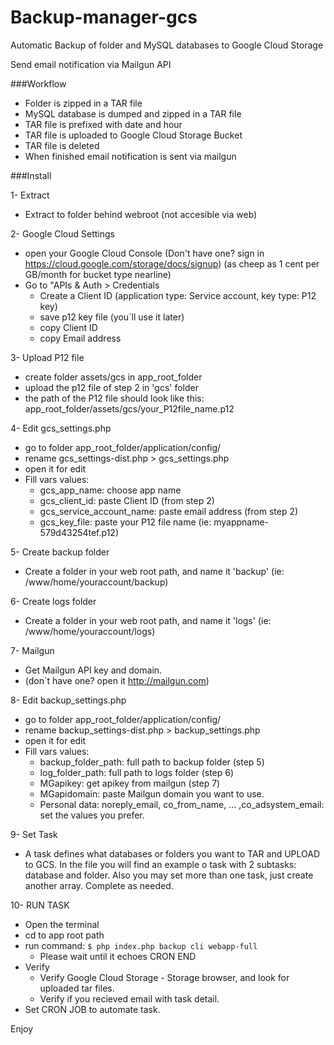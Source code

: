 # Backup-manager-gcs
Automatic Backup of folder and MySQL databases to Google Cloud Storage

Send  email  notification via  Mailgun API

###Workflow

- Folder is zipped in a TAR file
- MySQL database is dumped and zipped in a TAR file
- TAR file is prefixed with date and hour
- TAR file is uploaded to Google Cloud Storage Bucket
- TAR file is deleted
- When finished email notification is sent via mailgun


###Install

1- Extract
- Extract to folder behind webroot (not accesible via web)

2- Google Cloud Settings
- open your Google Cloud Console
  (Don't have one? sign in https://cloud.google.com/storage/docs/signup)
  (as cheep as 1 cent per GB/month for bucket type nearline)
- Go to "APIs & Auth > Credentials
	- Create a Client ID (application type: Service account, key type: P12 key)
	- save p12 key file (you´ll use it later)  
	- copy Client ID
	- copy Email address  

3- Upload P12 file
- create folder assets/gcs in app_root_folder
- upload the p12 file of step 2 in 'gcs' folder
- the path of the P12 file should look like this: app_root_folder/assets/gcs/your_P12file_name.p12

4- Edit gcs_settings.php	
- go to folder app_root_folder/application/config/
- rename gcs_settings-dist.php > gcs_settings.php 
- open it for edit
- Fill vars values:
	- gcs_app_name: choose app name
	- gcs_client_id: paste Client ID (from step 2)
	- gcs_service_account_name: paste email address (from step 2)
	- gcs_key_file: paste your P12 file name (ie: myappname-579d43254tef.p12)

5- Create backup folder
- Create a folder in your web root path, and name it 'backup'
(ie: /www/home/youraccount/backup)

6- Create logs folder
- Create a folder in your web root path, and name it 'logs'
(ie: /www/home/youraccount/logs)

7- Mailgun
- Get Mailgun API key and domain.
- (don´t have one? open it http://mailgun.com)

8- Edit backup_settings.php
- go to folder app_root_folder/application/config/
- rename backup_settings-dist.php > backup_settings.php 
- open it for edit
- Fill vars values:
	- backup_folder_path: full path to backup folder (step 5)
	- log_folder_path: full path to logs folder (step 6)
	- MGapikey:  get apikey from mailgun (step 7)
	- MGapidomain: paste Mailgun domain you want to use.
	- Personal data: noreply_email, co_from_name, ... ,co_adsystem_email: set the values you prefer.

9- Set Task
- A task defines what databases or folders you want to TAR and UPLOAD to GCS.
In the file you will find an example o task with 2 subtasks: database and folder.
Also you may set more than one task, just create another array.
Complete as needed.

10- RUN TASK
- Open the terminal
- cd to app root path
- run command: `$ php index.php backup cli webapp-full`   
	- Please wait until it echoes CRON END
- Verify
	- Verify Google Cloud Storage - Storage browser, and look for uploaded tar files.
	- Verify if you recieved email with task detail.
-  Set CRON JOB to automate task.	

Enjoy

